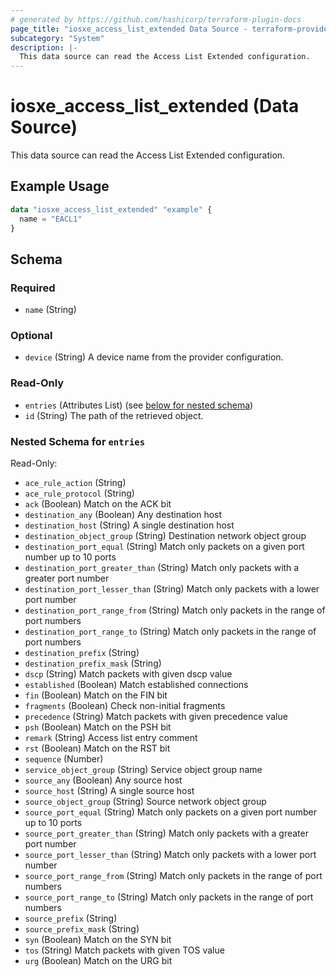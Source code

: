 ```yaml
---
# generated by https://github.com/hashicorp/terraform-plugin-docs
page_title: "iosxe_access_list_extended Data Source - terraform-provider-iosxe"
subcategory: "System"
description: |-
  This data source can read the Access List Extended configuration.
---
```


# iosxe_access_list_extended (Data Source)

This data source can read the Access List Extended configuration.

## Example Usage

```terraform
data "iosxe_access_list_extended" "example" {
  name = "EACL1"
}
```

<!-- schema generated by tfplugindocs -->
## Schema

### Required

- `name` (String)

### Optional

- `device` (String) A device name from the provider configuration.

### Read-Only

- `entries` (Attributes List) (see [below for nested schema](#nestedatt--entries))
- `id` (String) The path of the retrieved object.

<a id="nestedatt--entries"></a>
### Nested Schema for `entries`

Read-Only:

- `ace_rule_action` (String)
- `ace_rule_protocol` (String)
- `ack` (Boolean) Match on the ACK bit
- `destination_any` (Boolean) Any destination host
- `destination_host` (String) A single destination host
- `destination_object_group` (String) Destination network object group
- `destination_port_equal` (String) Match only packets on a given port number up to 10 ports
- `destination_port_greater_than` (String) Match only packets with a greater port number
- `destination_port_lesser_than` (String) Match only packets with a lower port number
- `destination_port_range_from` (String) Match only packets in the range of port numbers
- `destination_port_range_to` (String) Match only packets in the range of port numbers
- `destination_prefix` (String)
- `destination_prefix_mask` (String)
- `dscp` (String) Match packets with given dscp value
- `established` (Boolean) Match established connections
- `fin` (Boolean) Match on the FIN bit
- `fragments` (Boolean) Check non-initial fragments
- `precedence` (String) Match packets with given precedence value
- `psh` (Boolean) Match on the PSH bit
- `remark` (String) Access list entry comment
- `rst` (Boolean) Match on the RST bit
- `sequence` (Number)
- `service_object_group` (String) Service object group name
- `source_any` (Boolean) Any source host
- `source_host` (String) A single source host
- `source_object_group` (String) Source network object group
- `source_port_equal` (String) Match only packets on a given port number up to 10 ports
- `source_port_greater_than` (String) Match only packets with a greater port number
- `source_port_lesser_than` (String) Match only packets with a lower port number
- `source_port_range_from` (String) Match only packets in the range of port numbers
- `source_port_range_to` (String) Match only packets in the range of port numbers
- `source_prefix` (String)
- `source_prefix_mask` (String)
- `syn` (Boolean) Match on the SYN bit
- `tos` (String) Match packets with given TOS value
- `urg` (Boolean) Match on the URG bit
